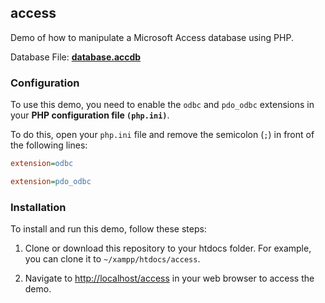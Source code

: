 ## access
Demo of how to manipulate a Microsoft Access database using PHP.

Database File: [**database.accdb**](database.accdb)

### Configuration
To use this demo, you need to enable the `odbc` and `pdo_odbc` extensions in your **PHP configuration file `(php.ini)`**.

To do this, open your `php.ini` file and remove the semicolon (`;`) in front of the following lines:
```ini
extension=odbc
```
```ini
extension=pdo_odbc
```

### Installation
To install and run this demo, follow these steps:

1. Clone or download this repository to your htdocs folder.
   For example, you can clone it to `~/xampp/htdocs/access`.

2. Navigate to <http://localhost/access> in your web browser to access the demo.